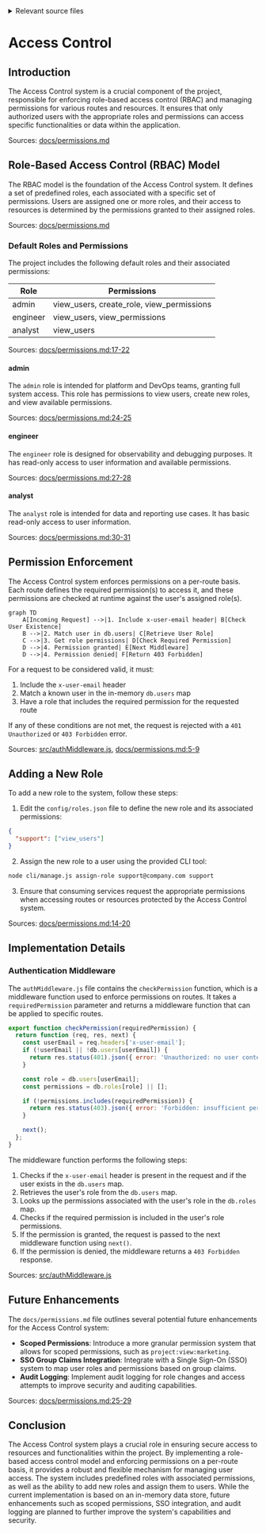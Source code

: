 <details>
<summary>Relevant source files</summary>

The following files were used as context for generating this wiki page:

- [src/authMiddleware.js](https://github.com/aanickode/access-control-service/blob/main/src/authMiddleware.js)
- [docs/permissions.md](https://github.com/aanickode/access-control-service/blob/main/docs/permissions.md)
</details>

# Access Control

## Introduction

The Access Control system is a crucial component of the project, responsible for enforcing role-based access control (RBAC) and managing permissions for various routes and resources. It ensures that only authorized users with the appropriate roles and permissions can access specific functionalities or data within the application.

Sources: [docs/permissions.md]()

## Role-Based Access Control (RBAC) Model

The RBAC model is the foundation of the Access Control system. It defines a set of predefined roles, each associated with a specific set of permissions. Users are assigned one or more roles, and their access to resources is determined by the permissions granted to their assigned roles.

Sources: [docs/permissions.md]()

### Default Roles and Permissions

The project includes the following default roles and their associated permissions:

| Role     | Permissions                                  |
|----------|-----------------------------------------------|
| admin    | view_users, create_role, view_permissions    |
| engineer | view_users, view_permissions                 |
| analyst  | view_users                                   |

Sources: [docs/permissions.md:17-22]()

#### admin

The `admin` role is intended for platform and DevOps teams, granting full system access. This role has permissions to view users, create new roles, and view available permissions.

Sources: [docs/permissions.md:24-25]()

#### engineer

The `engineer` role is designed for observability and debugging purposes. It has read-only access to user information and available permissions.

Sources: [docs/permissions.md:27-28]()

#### analyst

The `analyst` role is intended for data and reporting use cases. It has basic read-only access to user information.

Sources: [docs/permissions.md:30-31]()

## Permission Enforcement

The Access Control system enforces permissions on a per-route basis. Each route defines the required permission(s) to access it, and these permissions are checked at runtime against the user's assigned role(s).

```mermaid
graph TD
    A[Incoming Request] -->|1. Include x-user-email header| B[Check User Existence]
    B -->|2. Match user in db.users| C[Retrieve User Role]
    C -->|3. Get role permissions| D[Check Required Permission]
    D -->|4. Permission granted| E[Next Middleware]
    D -->|4. Permission denied| F[Return 403 Forbidden]
```

For a request to be considered valid, it must:

1. Include the `x-user-email` header
2. Match a known user in the in-memory `db.users` map
3. Have a role that includes the required permission for the requested route

If any of these conditions are not met, the request is rejected with a `401 Unauthorized` or `403 Forbidden` error.

Sources: [src/authMiddleware.js](), [docs/permissions.md:5-9]()

## Adding a New Role

To add a new role to the system, follow these steps:

1. Edit the `config/roles.json` file to define the new role and its associated permissions:

```json
{
  "support": ["view_users"]
}
```

2. Assign the new role to a user using the provided CLI tool:

```bash
node cli/manage.js assign-role support@company.com support
```

3. Ensure that consuming services request the appropriate permissions when accessing routes or resources protected by the Access Control system.

Sources: [docs/permissions.md:14-20]()

## Implementation Details

### Authentication Middleware

The `authMiddleware.js` file contains the `checkPermission` function, which is a middleware function used to enforce permissions on routes. It takes a `requiredPermission` parameter and returns a middleware function that can be applied to specific routes.

```javascript
export function checkPermission(requiredPermission) {
  return function (req, res, next) {
    const userEmail = req.headers['x-user-email'];
    if (!userEmail || !db.users[userEmail]) {
      return res.status(401).json({ error: 'Unauthorized: no user context' });
    }

    const role = db.users[userEmail];
    const permissions = db.roles[role] || [];

    if (!permissions.includes(requiredPermission)) {
      return res.status(403).json({ error: 'Forbidden: insufficient permissions' });
    }

    next();
  };
}
```

The middleware function performs the following steps:

1. Checks if the `x-user-email` header is present in the request and if the user exists in the `db.users` map.
2. Retrieves the user's role from the `db.users` map.
3. Looks up the permissions associated with the user's role in the `db.roles` map.
4. Checks if the required permission is included in the user's role permissions.
5. If the permission is granted, the request is passed to the next middleware function using `next()`.
6. If the permission is denied, the middleware returns a `403 Forbidden` response.

Sources: [src/authMiddleware.js]()

## Future Enhancements

The `docs/permissions.md` file outlines several potential future enhancements for the Access Control system:

- **Scoped Permissions**: Introduce a more granular permission system that allows for scoped permissions, such as `project:view:marketing`.
- **SSO Group Claims Integration**: Integrate with a Single Sign-On (SSO) system to map user roles and permissions based on group claims.
- **Audit Logging**: Implement audit logging for role changes and access attempts to improve security and auditing capabilities.

Sources: [docs/permissions.md:25-29]()

## Conclusion

The Access Control system plays a crucial role in ensuring secure access to resources and functionalities within the project. By implementing a role-based access control model and enforcing permissions on a per-route basis, it provides a robust and flexible mechanism for managing user access. The system includes predefined roles with associated permissions, as well as the ability to add new roles and assign them to users. While the current implementation is based on an in-memory data store, future enhancements such as scoped permissions, SSO integration, and audit logging are planned to further improve the system's capabilities and security.